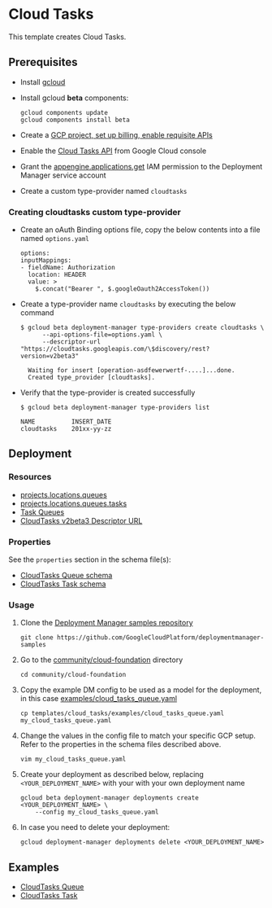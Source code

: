 # Cloud Tasks

This template creates Cloud Tasks.

## Prerequisites

- Install [gcloud](https://cloud.google.com/sdk)
- Install gcloud **beta** components:

  ```shell
  gcloud components update
  gcloud components install beta
  ```

- Create a [GCP project, set up billing, enable requisite APIs](../project/README.md)
- Enable the [Cloud Tasks API](https://console.cloud.google.com/apis/library/cloudtasks.googleapis.com)
  from Google Cloud console
- Grant the [appengine.applications.get](https://cloud.google.com/appengine/docs/admin-api/access-control)
  IAM permission to the Deployment Manager service account
- Create a custom type-provider named `cloudtasks`

### Creating cloudtasks custom type-provider

- Create an oAuth Binding options file, copy the below contents into a file named `options.yaml`

  ```(yaml)
  options:
  inputMappings:
  - fieldName: Authorization
    location: HEADER
    value: >
      $.concat("Bearer ", $.googleOauth2AccessToken())
  ```

- Create a type-provider name `cloudtasks` by executing the below command

  ```(shell)
  $ gcloud beta deployment-manager type-providers create cloudtasks \
        --api-options-file=options.yaml \
        --descriptor-url "https://cloudtasks.googleapis.com/\$discovery/rest?version=v2beta3"

    Waiting for insert [operation-asdfewerwertf-....]...done.
    Created type_provider [cloudtasks].
  ```

- Verify that the type-provider is created successfully

  ```(shell)
  $ gcloud beta deployment-manager type-providers list

  NAME          INSERT_DATE
  cloudtasks    201xx-yy-zz
  ```

## Deployment

### Resources

- [projects.locations.queues](https://cloud.google.com/tasks/docs/reference/rest/v2beta3/projects.locations.queues)
- [projects.locations.queues.tasks](https://cloud.google.com/tasks/docs/reference/rest/v2beta3/projects.locations.queues.tasks)
- [Task Queues](https://cloud.google.com/appengine/docs/standard/python/taskqueue/)
- [CloudTasks v2beta3 Descriptor URL](https://cloudtasks.googleapis.com/$discovery/rest?version=v2beta3)

### Properties

See the `properties` section in the schema file(s):

- [CloudTasks Queue schema](queue.py.schema)
- [CloudTasks Task schema](task.py.schema)

### Usage

1. Clone the [Deployment Manager samples repository](https://github.com/GoogleCloudPlatform/deploymentmanager-samples)

   ```shell
   git clone https://github.com/GoogleCloudPlatform/deploymentmanager-samples
   ```

2. Go to the [community/cloud-foundation](../../) directory

   ```shell
   cd community/cloud-foundation
   ```

3. Copy the example DM config to be used as a model for the deployment, in this case [examples/cloud\_tasks\_queue.yaml](examples/cloud_tasks_queue.yaml)

   ```shell
   cp templates/cloud_tasks/examples/cloud_tasks_queue.yaml my_cloud_tasks_queue.yaml
   ```

4. Change the values in the config file to match your specific GCP setup.
   Refer to the properties in the schema files described above.

   ```shell
   vim my_cloud_tasks_queue.yaml
   ```

5. Create your deployment as described below, replacing `<YOUR_DEPLOYMENT_NAME>`
   with your with your own deployment name

   ```shell
   gcloud beta deployment-manager deployments create <YOUR_DEPLOYMENT_NAME> \
       --config my_cloud_tasks_queue.yaml
   ```

6. In case you need to delete your deployment:

   ```shell
   gcloud deployment-manager deployments delete <YOUR_DEPLOYMENT_NAME>
   ```

## Examples

- [CloudTasks Queue](examples/cloud_tasks_queue.yaml)
- [CloudTasks Task](examples/cloud_tasks_task.yaml)
